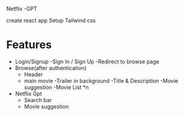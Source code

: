 Netflix -GPT

create react app
Setup Tailwind css

# Features

- Login/Signup
    -Sign In / Sign Up
    -Redirect to browse page
- Browse(after authentication) 
    - Header
    - main movie
      -Trailer in background
      -Title & Description
      -Movie suggestion
          -Movie List *n
- Netflix Gpt
    - Search bar
    - Movie suggestion
